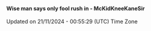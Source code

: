 #### Wise man says only fool rush in - McKidKneeKaneSir
Updated on 21/11/2024 - 00:55:29 (UTC) Time Zone
